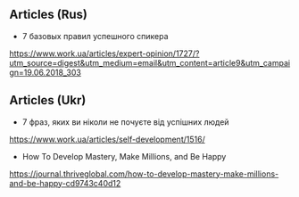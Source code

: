 ## Articles (Rus)

- 7 базовых правил успешного спикера

https://www.work.ua/articles/expert-opinion/1727/?utm_source=digest&utm_medium=email&utm_content=article9&utm_campaign=19.06.2018_303


## Articles (Ukr)

- 7 фраз, яких ви ніколи не почуєте від успішних людей

https://www.work.ua/articles/self-development/1516/

- How To Develop Mastery, Make Millions, and Be Happy

https://journal.thriveglobal.com/how-to-develop-mastery-make-millions-and-be-happy-cd9743c40d12
